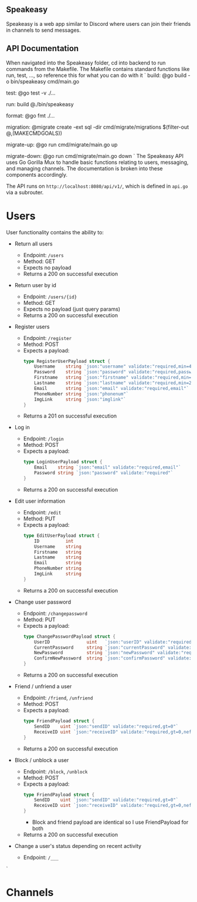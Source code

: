 ## Speakeasy
Speakeasy is a web app similar to Discord where users can join their friends in channels to send messages.

## API Documentation
When navigated into the Speakeasy folder, cd into backend to run commands from the Makefile. The Makefile contains standard functions like run, test, ..., so reference this for what you can do with it
`
build:
	@go build -o bin/speakeasy cmd/main.go

test:
	@go test -v ./...

run: build
	@./bin/speakeasy

format:
	@go fmt ./...

migration:
	@migrate create -ext sql -dir cmd/migrate/migrations $(filter-out $@,$(MAKECMDGOALS))

migrate-up:
	@go run cmd/migrate/main.go up

migrate-down:
	@go run cmd/migrate/main.go down
`
The Speakeasy API uses Go Gorilla Mux to handle basic functions relating to users, messaging, and managing channels. The documentation is broken into these components accordingly.

The API runs on `http://localhost:8080/api/v1/`, which is defined in `api.go` via a subrouter.

# Users
User functionality contains the ability to:

- Return all users
    - Endpoint: `/users`
    - Method: GET
    - Expects no payload
    - Returns a 200 on successful execution

- Return user by id
    - Endpoint: `/users/{id}`
    - Method: GET
    - Expects no payload (just query params)
    - Returns a 200 on successful execution

- Register users 
    - Endpoint: `/register`
    - Method: POST
    - Expects a payload:
        ```go
        type RegisterUserPayload struct {
            Username    string `json:"username" validate:"required,min=4,max=25"`
            Password    string `json:"password" validate:"required,password"`
            Firstname   string `json:"firstname" validate:"required,min=2,max=255"`
            Lastname    string `json:"lastname" validate:"required,min=2,max=255"`
            Email       string `json:"email" validate:"required,email"`
            PhoneNumber string `json:"phonenum"`
            ImgLink     string `json:"imglink"`
        }
        ```
    - Returns a 201 on successful execution

- Log in 
    - Endpoint: `/login`
    - Method: POST
    - Expects a payload:
        ```go
        type LoginUserPayload struct {
            Email    string `json:"email" validate:"required,email"`
            Password string `json:"password" validate:"required"`
        }
        ```
    - Returns a 200 on successful execution
  
- Edit user information 
    - Endpoint: `/edit`
    - Method: PUT
    - Expects a payload:
        ```go
        type EditUserPayload struct {
            ID          int
            Username    string
            Firstname   string
            Lastname    string
            Email       string
            PhoneNumber string
            ImgLink     string
        }
        ```
    - Returns a 200 on successful execution

- Change user password
    - Endpoint: `/changepassword`
    - Method: PUT
    - Expects a payload:
        ```go
        type ChangePasswordPayload struct {
            UserID              uint   `json:"userID" validate:"required"`
            CurrentPassword     string `json:"currentPassword" validate:"required"`
            NewPassword         string `json:"newPassword" validate:"required,password"`
            ConfirmNewPassword  string `json:"confirmPassword" validate:"required"`
        }
        ```
    - Returns a 200 on successful execution

- Friend / unfriend a user 
    - Endpoint: `/friend`, `/unfriend`
    - Method: POST
    - Expects a payload:
        ```go
        type FriendPayload struct {
            SendID    uint `json:"sendID" validate:"required,gt=0"`
            ReceiveID uint `json:"receiveID" validate:"required,gt=0,nefield=SendID"`
        }
        ```
    - Returns a 200 on successful execution
  
- Block / unblock a user 
    - Endpoint: `/block`, `/unblock`
    - Method: POST
    - Expects a payload:
        ```go
        type FriendPayload struct {
            SendID    uint `json:"sendID" validate:"required,gt=0"`
            ReceiveID uint `json:"receiveID" validate:"required,gt=0,nefield=SendID"`
        }
        ```
        - Block and friend payload are identical so I use FriendPayload for both
    - Returns a 200 on successful execution
  
- Change a user's status depending on recent activity 
    - Endpoint: `/___`

` 

# Channels
